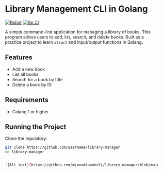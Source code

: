 # Library Management CLI in Golang

 [![Robot](https://img.shields.io/badge/Robot-00ADD8?style=flat&logo=robot&logoColor=white)](https://sites.google.com/view/tavakoli/home)
[![Go CI](https://github.com/mjavadtavakoli/calculator/actions/workflows/main.yml/badge.svg)](https://github.com/mjavadtavakoli/calculator/actions/workflows/main.yml)


A simple command-line application for managing a library of books. This program allows users to add, list, search, and delete books. Built as a practice project to learn `struct` and input/output functions in Golang.

## Features
- Add a new book
- List all books
- Search for a book by title
- Delete a book by ID

## Requirements
- Golang 1 or higher

## Running the Project

Clone the repository:
```bash
git clone https://github.com/username/library-manager
cd library-manager


![Alt text](https://github.com/mjavadtavakoli/library_manager/blob/main/gopher.svg)
